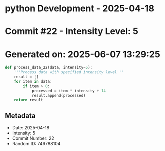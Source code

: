 ﻿# python Development - 2025-04-18
# Commit #22 - Intensity Level: 5
# Generated on: 2025-06-07 13:29:25
```python
def process_data_22(data, intensity=5):
    '''Process data with specified intensity level'''
    result = []
    for item in data:
        if item > 0:
            processed = item * intensity + 14
            result.append(processed)
    return result
```
## Metadata
- Date: 2025-04-18
- Intensity: 5
- Commit Number: 22
- Random ID: 746788104
